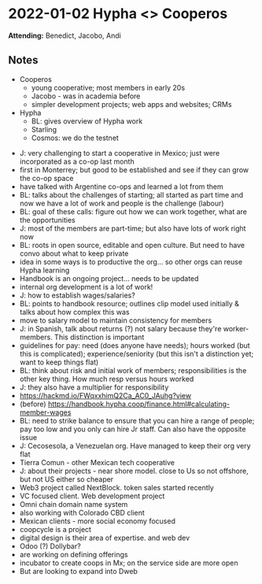 # 2022-01-02 Hypha <> Cooperos

**Attending:** Benedict, Jacobo, Andi

## Notes

* Cooperos
    * young cooperative; most members in early 20s
    * Jacobo - was in academia before
    * simpler development projects; web apps and websites; CRMs
* Hypha
    * BL: gives overview of Hypha work
    * Starling 
    * Cosmos: we do the testnet
- J: very challenging to start a cooperative in Mexico; just were incorporated as a co-op last month
- first in Monterrey; but good to be established and see if they can grow the co-op space
- have talked with Argentine co-ops and learned a lot from them
- BL: talks about the challenges of starting; all started as part time and now we have a lot of work and people is the challenge (labour)
- BL: goal of these calls: figure out how we can work together, what are the opportunities
- J: most of the members are part-time; but also have lots of work right now
- BL: roots in open source, editable and open culture. But need to have convo about what to keep private
- idea in some ways is to productive the org... so other orgs can reuse Hypha learning 
- Handbook is an ongoing project... needs to be updated
- internal org development is a lot of work!
- J: how to establish wages/salaries?
- BL: points to handbook resource; outlines clip model used initially & talks about how complex this was
- move to salary model to maintain consistency for members
- J: in Spanish, talk about returns (?) not salary because they're worker-members. This distinction is important
- guidelines for pay: need (does anyone have needs); hours worked (but this is complicated); experience/seniority (but this isn't a distinction yet; want to keep things flat)
- BL: think about risk and initial work of members; responsibilities is the other key thing. How much resp versus hours worked
- J: they also have a multiplier for responsibility
- https://hackmd.io/FWqxxhimQ2Ca_AC0_JAuhg?view
- (before) https://handbook.hypha.coop/finance.html#calculating-member-wages 
- BL: need to strike balance to ensure that you can hire a range of people; pay too low and you only can hire Jr staff. Can also have the opposite issue
- J: Cecosesola, a Venezuelan org. Have managed to keep their org very flat
- Tierra Comun - other Mexican tech cooperative
- J: about their projects - near shore model. close to Us so not offshore, but not US either so cheaper 
- Web3 project called NextBlock. token sales started recently
- VC focused client. Web development project
- Omni chain domain name system
- also working with Colorado CBD client
- Mexican clients - more social economy focused
- coopcycle is a project
- digital design is their area of expertise. and web dev
- Odoo (?) Dollybar?
- are working on defining offerings
- incubator to create coops in Mx; on the service side are more open
- But are looking to expand into Dweb
